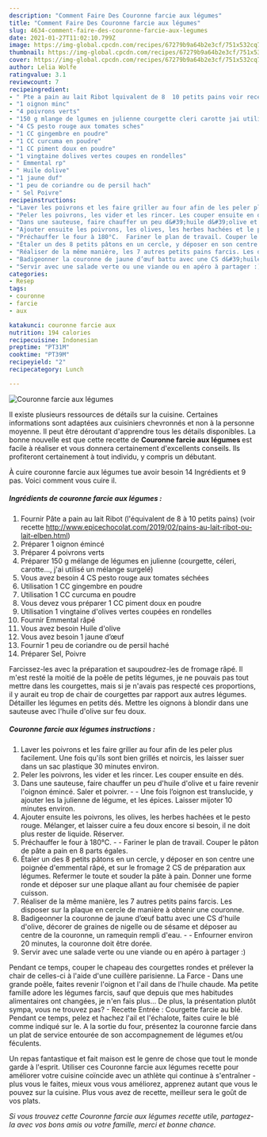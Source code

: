```yaml
---
description: "Comment Faire Des Couronne farcie aux légumes"
title: "Comment Faire Des Couronne farcie aux légumes"
slug: 4634-comment-faire-des-couronne-farcie-aux-legumes
date: 2021-01-27T11:02:10.799Z
image: https://img-global.cpcdn.com/recipes/67279b9a64b2e3cf/751x532cq70/couronne-farcie-aux-legumes-photo-principale-de-la-recette.jpg
thumbnail: https://img-global.cpcdn.com/recipes/67279b9a64b2e3cf/751x532cq70/couronne-farcie-aux-legumes-photo-principale-de-la-recette.jpg
cover: https://img-global.cpcdn.com/recipes/67279b9a64b2e3cf/751x532cq70/couronne-farcie-aux-legumes-photo-principale-de-la-recette.jpg
author: Lelia Wolfe
ratingvalue: 3.1
reviewcount: 7
recipeingredient:
- " Pte a pain au lait Ribot lquivalent de 8  10 petits pains voir recette httpwwwepicechocolatcom201902painsaulaitribotoulaitelbenhtml"
- "1 oignon minc"
- "4 poivrons verts"
- "150 g mlange de lgumes en julienne courgette cleri carotte jai utilis un mlange surgel"
- "4 CS pesto rouge aux tomates sches"
- "1 CC gingembre en poudre"
- "1 CC curcuma en poudre"
- "1 CC piment doux en poudre"
- "1 vingtaine dolives vertes coupes en rondelles"
- " Emmental rp"
- " Huile dolive"
- "1 jaune duf"
- "1 peu de coriandre ou de persil hach"
- " Sel Poivre"
recipeinstructions:
- "Laver les poivrons et les faire griller au four afin de les peler plus facilement. Une fois qu&#39;ils sont bien grillés et noircis, les laisser suer dans un sac plastique 30 minutes environ."
- "Peler les poivrons, les vider et les rincer. Les couper ensuite en dés."
- "Dans une sauteuse, faire chauffer un peu d&#39;huile d&#39;olive et u faire revenir l&#39;oignon émincé. Saler et poivrer.  Une fois l’oignon est translucide, y ajouter les la julienne de légume, et les épices. Laisser mijoter 10 minutes environ."
- "Ajouter ensuite les poivrons, les olives, les herbes hachées et le pesto rouge. Mélanger, et laisser cuire a feu doux encore si besoin, il ne doit plus rester de liquide. Réserver."
- "Préchauffer le four à 180°C.  Fariner le plan de travail. Couper le pâton de pâte a pain en 8 parts égales."
- "Étaler un des 8 petits pâtons en un cercle, y déposer en son centre une poignée d&#39;emmental râpé, et sur le fromage 2 CS de préparation aux légumes. Refermer le toute et souder la pâte à pain. Donner une forme ronde et déposer sur une plaque allant au four chemisée de papier cuisson."
- "Réaliser de la même manière, les 7 autres petits pains farcis. Les disposer sur la plaque en cercle de manière à obtenir une couronne."
- "Badigeonner la couronne de jaune d’œuf battu avec une CS d&#39;huile d&#39;olive, décorer de graines de nigelle ou de sésame et déposer au centre de la couronne, un ramequin rempli d&#39;eau.  Enfourner environ 20 minutes, la couronne doit être dorée."
- "Servir avec une salade verte ou une viande ou en apéro à partager :)"
categories:
- Resep
tags:
- couronne
- farcie
- aux

katakunci: couronne farcie aux 
nutrition: 194 calories
recipecuisine: Indonesian
preptime: "PT31M"
cooktime: "PT39M"
recipeyield: "2"
recipecategory: Lunch

---
```



![Couronne farcie aux légumes](https://img-global.cpcdn.com/recipes/67279b9a64b2e3cf/751x532cq70/couronne-farcie-aux-legumes-photo-principale-de-la-recette.jpg)

Il existe plusieurs ressources de détails sur la cuisine. Certaines informations sont adaptées aux cuisiniers chevronnés et non à la personne moyenne. Il peut être déroutant d'apprendre tous les détails disponibles. La bonne nouvelle est que cette recette de <strong> Couronne farcie aux légumes </strong> est facile à réaliser et vous donnera certainement d'excellents conseils. Ils profiteront certainement à tout individu, y compris un débutant.

<!--inarticleads1-->

À cuire couronne farcie aux légumes tue avoir besoin 14 Ingrédients et 9 pas. Voici comment vous cuire il.

##### Ingrédients de couronne farcie aux légumes :

1. Fournir  Pâte a pain au lait Ribot (l&#39;équivalent de 8 à 10 petits pains) (voir recette http://www.epicechocolat.com/2019/02/pains-au-lait-ribot-ou-lait-elben.html)
1. Préparer 1 oignon émincé
1. Préparer 4 poivrons verts
1. Préparer 150 g mélange de légumes en julienne (courgette, céleri, carotte..., j&#39;ai utilisé un mélange surgelé)
1. Vous avez besoin 4 CS pesto rouge aux tomates séchées
1. Utilisation 1 CC gingembre en poudre
1. Utilisation 1 CC curcuma en poudre
1. Vous devez vous préparer 1 CC piment doux en poudre
1. Utilisation 1 vingtaine d&#39;olives vertes coupées en rondelles
1. Fournir  Emmental râpé
1. Vous avez besoin  Huile d&#39;olive
1. Vous avez besoin 1 jaune d’œuf
1. Fournir 1 peu de coriandre ou de persil haché
1. Préparer  Sel, Poivre


Farcissez-les avec la préparation et saupoudrez-les de fromage râpé. Il m&#39;est resté la moitié de la poêle de petits légumes, je ne pouvais pas tout mettre dans les courgettes, mais si je n&#39;avais pas respecté ces proportions, il y aurait eu trop de chair de courgettes par rapport aux autres légumes. Détailler les légumes en petits dés. Mettre les oignons à blondir dans une sauteuse avec l&#39;huile d&#39;olive sur feu doux. 

<!--inarticleads2-->

##### Couronne farcie aux légumes instructions :

1. Laver les poivrons et les faire griller au four afin de les peler plus facilement. Une fois qu&#39;ils sont bien grillés et noircis, les laisser suer dans un sac plastique 30 minutes environ.
1. Peler les poivrons, les vider et les rincer. Les couper ensuite en dés.
1. Dans une sauteuse, faire chauffer un peu d&#39;huile d&#39;olive et u faire revenir l&#39;oignon émincé. Saler et poivrer. -  - Une fois l’oignon est translucide, y ajouter les la julienne de légume, et les épices. Laisser mijoter 10 minutes environ.
1. Ajouter ensuite les poivrons, les olives, les herbes hachées et le pesto rouge. Mélanger, et laisser cuire a feu doux encore si besoin, il ne doit plus rester de liquide. Réserver.
1. Préchauffer le four à 180°C. -  - Fariner le plan de travail. Couper le pâton de pâte a pain en 8 parts égales.
1. Étaler un des 8 petits pâtons en un cercle, y déposer en son centre une poignée d&#39;emmental râpé, et sur le fromage 2 CS de préparation aux légumes. Refermer le toute et souder la pâte à pain. Donner une forme ronde et déposer sur une plaque allant au four chemisée de papier cuisson.
1. Réaliser de la même manière, les 7 autres petits pains farcis. Les disposer sur la plaque en cercle de manière à obtenir une couronne.
1. Badigeonner la couronne de jaune d’œuf battu avec une CS d&#39;huile d&#39;olive, décorer de graines de nigelle ou de sésame et déposer au centre de la couronne, un ramequin rempli d&#39;eau. -  - Enfourner environ 20 minutes, la couronne doit être dorée.
1. Servir avec une salade verte ou une viande ou en apéro à partager :)


Pendant ce temps, couper le chapeau des courgettes rondes et prélever la chair de celles-ci à l&#39;aide d&#39;une cuillère parisienne. La Farce - Dans une grande poêle, faites revenir l&#39;oignon et l&#39;ail dans de l&#39;huile chaude. Ma petite famille adore les légumes farcis, sauf que depuis que mes habitudes alimentaires ont changées, je n&#39;en fais plus… De plus, la présentation plutôt sympa, vous ne trouvez pas? - Recette Entrée : Courgette farcie au blé. Pendant ce temps, pelez et hachez l&#39;ail et l&#39;échalote, faites cuire le blé comme indiqué sur le. A la sortie du four, présentez la couronne farcie dans un plat de service entourée de son accompagnement de légumes et/ou féculents. 

<!--inarticleads1-->

<p>
Un repas fantastique et fait maison est le genre de chose que tout le monde garde à l'esprit. Utiliser ces Couronne farcie aux légumes recette pour améliorer votre cuisine coïncide avec un athlète qui continue à s'entraîner - plus vous le faites, mieux vous vous améliorez, apprenez autant que vous le pouvez sur la cuisine. Plus vous avez de recette, meilleur sera le goût de vos plats.
</p>

<p>
<i>Si vous trouvez cette Couronne farcie aux légumes recette utile, partagez-la avec vos bons amis ou votre famille, merci et bonne chance.</i>
</p>
